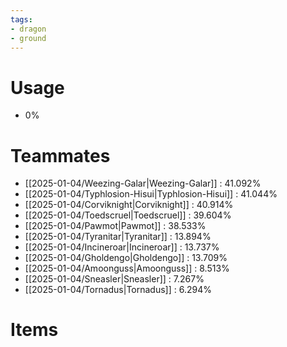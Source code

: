 ```yaml
---
tags:
- dragon
- ground
---
```

# Usage
- 0%
# Teammates
- [[2025-01-04/Weezing-Galar|Weezing-Galar]] : 41.092%
- [[2025-01-04/Typhlosion-Hisui|Typhlosion-Hisui]] : 41.044%
- [[2025-01-04/Corviknight|Corviknight]] : 40.914%
- [[2025-01-04/Toedscruel|Toedscruel]] : 39.604%
- [[2025-01-04/Pawmot|Pawmot]] : 38.533%
- [[2025-01-04/Tyranitar|Tyranitar]] : 13.894%
- [[2025-01-04/Incineroar|Incineroar]] : 13.737%
- [[2025-01-04/Gholdengo|Gholdengo]] : 13.709%
- [[2025-01-04/Amoonguss|Amoonguss]] : 8.513%
- [[2025-01-04/Sneasler|Sneasler]] : 7.267%
- [[2025-01-04/Tornadus|Tornadus]] : 6.294%
# Items